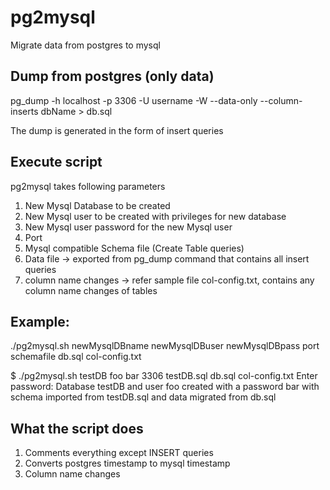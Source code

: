 # pg2mysql
Migrate data from postgres to mysql

## Dump from postgres (only data)

pg_dump -h localhost -p 3306 -U username -W  --data-only --column-inserts dbName > db.sql

The dump is generated in the form of insert queries

## Execute script

pg2mysql takes following parameters

1. New Mysql Database to be created
2. New Mysql user to be created with privileges for new database
3. New Mysql user password for the new Mysql user
4. Port
5. Mysql compatible Schema file (Create Table queries)
6. Data file -> exported from pg_dump command that contains all insert queries
7. column name changes -> refer sample file col-config.txt, contains any column name changes of tables

## Example:

./pg2mysql.sh newMysqlDBname newMysqlDBuser newMysqlDBpass port schemafile db.sql col-config.txt

$ ./pg2mysql.sh testDB foo bar 3306 testDB.sql db.sql col-config.txt
Enter password:
Database testDB and user foo created with a password bar with schema imported from testDB.sql and data migrated from db.sql

## What the script does
1. Comments everything except INSERT queries
2. Converts postgres timestamp to mysql timestamp
3. Column name changes 
